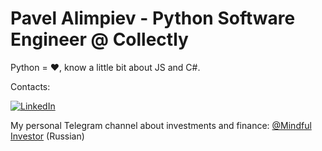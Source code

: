 # Pavel Alimpiev - Python Software Engineer @ Collectly

Python = :heart:, know a little bit about JS and C#.

Contacts:

[![LinkedIn](https://img.shields.io/badge/LinkedIn-blue)](https://www.linkedin.com/in/pavel-alimpiev-4696bb112)


My personal Telegram channel about investments and finance: [@Mindful Investor](https://t.me/MindfulInvestor) (Russian)
